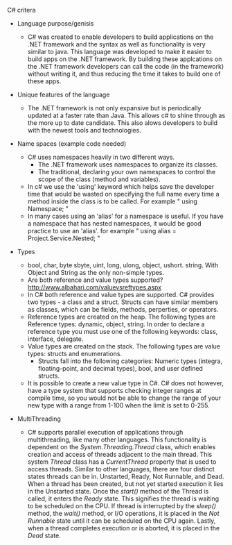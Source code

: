 C# critera

* Language purpose/genisis
  * C# was created to enable developers to build applications on the .NET framework and the syntax as well as functionality is very similar to java. This language was developed to make it easier to build apps on the .NET framework. By building these applcations on the .NET framework developers can call the code (in the framework) without writing it, and thus reducing the time it takes to build one of these apps.
* Unique features of the language
  * The .NET framework is not only expansive but is periodically updated at a faster rate than Java. This allows c# to shine through as the more up to date candidate. This also alows developers to build with the newest tools and technologies.
* Name spaces (example code needed)
  * C# uses namespaces heavily in two different ways. 
    * The .NET framework uses namespaces to organize its classes.
    * The traditional, declaring your own namespaces to control the scope of the class (method and variables).
  * In c# we use the 'using' keyword which helps save the developer time that would be wasted on specifying the full name every time a method inside the class is to be called. For example " using Namespace; "
  * In many cases using an 'alias' for a namespace is useful. If you have a namespace that has nested namespaces, it would be good practice to use an 'alias'. for example " using alias = Project.Service.Nested; "
* Types
    * bool, char, byte sbyte, uint, long, ulong, object, ushort. string. With Object and String as the only non-simple types.
    * Are both reference and value types supported? http://www.albahari.com/valuevsreftypes.aspx
    * In C# both reference and value types are supported. C# provides two types - a class and a struct. Structs can have similar members as classes, which can be fields, methods, perperties, or operators.
    * Reference types are created on the heap. The following types are Reference types: dynamic, object, string. In order to declare a reference type you must use one of the following keywords: class, interface, delegate.
    * Value types are created on the stack. The following types are value types: structs and enumerations.
      * Structs fall into the following categories: Numeric types (integra, floating-point, and decimal types), bool, and user defined structs.
    * It is possible to create a new value type in C#. C# does not however, have a type system that supports checking integer ranges at compile time, so you would not be able to change the range of your new type with a range from 1-100 when the limit is set to 0-255.





* MultiThreading
    * C# supports parallel execution of applications through multithreading, like many other languages. This functionality is dependent on the *System.Threading.Thread* class, which enables creation and access of threads adjacent to the main thread. This system *Thread* class has a *CurrentThread* property that is used to access threads. Similar to other languages, there are four distinct states threads can be in. Unstarted, Ready, Not Runnable, and Dead. When a thread has been created, but not yet started execution it lies in the Unstarted state. Once the *start()* method of the Thread is called, it enters the *Ready* state. This signifies the thread is waiting to be scheduled on the CPU. If thread is interrupted by the *sleep()* method, the *wait()* method, or I/O operations, it is placed in the *Not Runnable* state until it can be scheduled on the CPU again. Lastly, when a thread completes execution or is aborted, it is placed in the *Dead* state.
